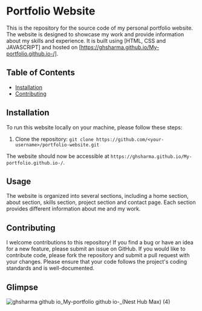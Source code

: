 

# Portfolio Website

This is the repository for the source code of my personal portfolio website. The website is designed to showcase my work and provide information about my skills and experience. It is built using [HTML, CSS and JAVASCRIPT] and hosted on [https://ghsharma.github.io/My-portfolio.github.io-/].

## Table of Contents

- [Installation](#installation)
- [Contributing](#contributing)

## Installation

To run this website locally on your machine, please follow these steps:

1. Clone the repository: `git clone https://github.com/<your-username>/portfolio-website.git`

The website should now be accessible at `https://ghsharma.github.io/My-portfolio.github.io-/`.

## Usage

The website is organized into several sections, including a home section, about section, skills section, project section and contact page. Each section provides different information about me and my work.

## Contributing

I welcome contributions to this repository! If you find a bug or have an idea for a new feature, please submit an issue on GitHub. If you would like to contribute code, please fork the repository and submit a pull request with your changes. Please ensure that your code follows the project's coding standards and is well-documented.

## Glimpse

![ghsharma github io_My-portfolio github io-_(Nest Hub Max) (4)](https://github.com/ghsharma/My-portfolio.github.io-/assets/95496933/89365cee-c8b5-4919-9ed5-8af7e0733de0)


